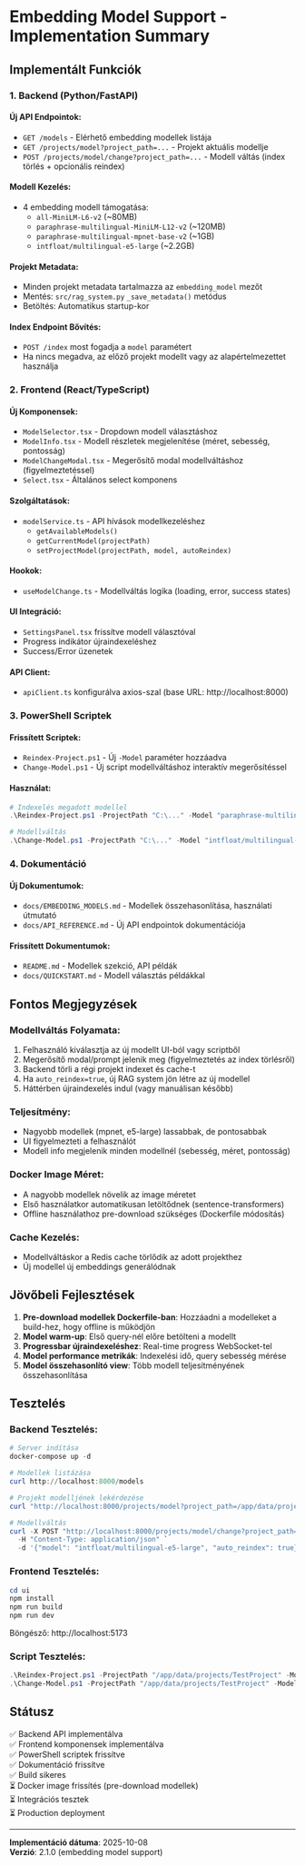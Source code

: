 # Embedding Model Support - Implementation Summary

## Implementált Funkciók

### 1. Backend (Python/FastAPI)

#### Új API Endpointok:
- `GET /models` - Elérhető embedding modellek listája
- `GET /projects/model?project_path=...` - Projekt aktuális modellje
- `POST /projects/model/change?project_path=...` - Modell váltás (index törlés + opcionális reindex)

#### Modell Kezelés:
- 4 embedding modell támogatása:
  - `all-MiniLM-L6-v2` (~80MB)
  - `paraphrase-multilingual-MiniLM-L12-v2` (~120MB)
  - `paraphrase-multilingual-mpnet-base-v2` (~1GB)
  - `intfloat/multilingual-e5-large` (~2.2GB)

#### Projekt Metadata:
- Minden projekt metadata tartalmazza az `embedding_model` mezőt
- Mentés: `src/rag_system.py` `_save_metadata()` metódus
- Betöltés: Automatikus startup-kor

#### Index Endpoint Bővítés:
- `POST /index` most fogadja a `model` paramétert
- Ha nincs megadva, az előző projekt modellt vagy az alapértelmezettet használja

### 2. Frontend (React/TypeScript)

#### Új Komponensek:
- `ModelSelector.tsx` - Dropdown modell választáshoz
- `ModelInfo.tsx` - Modell részletek megjelenítése (méret, sebesség, pontosság)
- `ModelChangeModal.tsx` - Megerősítő modal modellváltáshoz (figyelmeztetéssel)
- `Select.tsx` - Általános select komponens

#### Szolgáltatások:
- `modelService.ts` - API hívások modellkezeléshez
  - `getAvailableModels()`
  - `getCurrentModel(projectPath)`
  - `setProjectModel(projectPath, model, autoReindex)`

#### Hookok:
- `useModelChange.ts` - Modellváltás logika (loading, error, success states)

#### UI Integráció:
- `SettingsPanel.tsx` frissítve modell választóval
- Progress indikátor újraindexeléshez
- Success/Error üzenetek

#### API Client:
- `apiClient.ts` konfigurálva axios-szal (base URL: http://localhost:8000)

### 3. PowerShell Scriptek

#### Frissített Scriptek:
- `Reindex-Project.ps1` - Új `-Model` paraméter hozzáadva
- `Change-Model.ps1` - Új script modellváltáshoz interaktív megerősítéssel

#### Használat:
```powershell
# Indexelés megadott modellel
.\Reindex-Project.ps1 -ProjectPath "C:\..." -Model "paraphrase-multilingual-MiniLM-L12-v2"

# Modellváltás
.\Change-Model.ps1 -ProjectPath "C:\..." -Model "intfloat/multilingual-e5-large" -AutoReindex
```

### 4. Dokumentáció

#### Új Dokumentumok:
- `docs/EMBEDDING_MODELS.md` - Modellek összehasonlítása, használati útmutató
- `docs/API_REFERENCE.md` - Új API endpointok dokumentációja

#### Frissített Dokumentumok:
- `README.md` - Modellek szekció, API példák
- `docs/QUICKSTART.md` - Modell választás példákkal

## Fontos Megjegyzések

### Modellváltás Folyamata:
1. Felhasználó kiválasztja az új modellt UI-ból vagy scriptből
2. Megerősítő modal/prompt jelenik meg (figyelmeztetés az index törlésről)
3. Backend törli a régi projekt indexet és cache-t
4. Ha `auto_reindex=true`, új RAG system jön létre az új modellel
5. Háttérben újraindexelés indul (vagy manuálisan később)

### Teljesítmény:
- Nagyobb modellek (mpnet, e5-large) lassabbak, de pontosabbak
- UI figyelmezteti a felhasználót
- Modell info megjelenik minden modellnél (sebesség, méret, pontosság)

### Docker Image Méret:
- A nagyobb modellek növelik az image méretet
- Első használatkor automatikusan letöltődnek (sentence-transformers)
- Offline használathoz pre-download szükséges (Dockerfile módosítás)

### Cache Kezelés:
- Modellváltáskor a Redis cache törlődik az adott projekthez
- Új modellel új embeddings generálódnak

## Jövőbeli Fejlesztések

1. **Pre-download modellek Dockerfile-ban**: Hozzáadni a modelleket a build-hez, hogy offline is működjön
2. **Model warm-up**: Első query-nél előre betölteni a modellt
3. **Progressbar újraindexeléshez**: Real-time progress WebSocket-tel
4. **Model performance metrikák**: Indexelési idő, query sebesség mérése
5. **Model összehasonlító view**: Több modell teljesítményének összehasonlítása

## Tesztelés

### Backend Tesztelés:
```powershell
# Server indítása
docker-compose up -d

# Modellek listázása
curl http://localhost:8000/models

# Projekt modelljének lekérdezése
curl "http://localhost:8000/projects/model?project_path=/app/data/projects/TestProject"

# Modellváltás
curl -X POST "http://localhost:8000/projects/model/change?project_path=/app/data/projects/TestProject" `
  -H "Content-Type: application/json" `
  -d '{"model": "intfloat/multilingual-e5-large", "auto_reindex": true}'
```

### Frontend Tesztelés:
```powershell
cd ui
npm install
npm run build
npm run dev
```
Böngésző: http://localhost:5173

### Script Tesztelés:
```powershell
.\Reindex-Project.ps1 -ProjectPath "/app/data/projects/TestProject" -Model "all-MiniLM-L6-v2"
.\Change-Model.ps1 -ProjectPath "/app/data/projects/TestProject" -Model "paraphrase-multilingual-mpnet-base-v2"
```

## Státusz

✅ Backend API implementálva  
✅ Frontend komponensek implementálva  
✅ PowerShell scriptek frissítve  
✅ Dokumentáció frissítve  
✅ Build sikeres  
⏳ Docker image frissítés (pre-download modellek)  
⏳ Integrációs tesztek  
⏳ Production deployment  

---

**Implementáció dátuma**: 2025-10-08  
**Verzió**: 2.1.0 (embedding model support)
